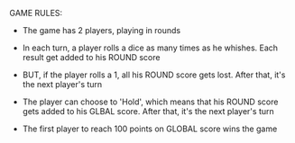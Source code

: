 GAME RULES:

- The game has 2 players, playing in rounds

- In each turn, a player rolls a dice as many times as he whishes. 
Each result get added to his ROUND score

- BUT, if the player rolls a 1, all his ROUND score gets lost. After that, it's the next player's turn

- The player can choose to 'Hold', which means that his ROUND score gets added to his GLBAL score. 
After that, it's the next player's turn

- The first player to reach 100 points on GLOBAL score wins the game